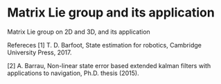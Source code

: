 # Matrix Lie group and its application
 Matrix Lie group on 2D and 3D, and its application


Refereces
[1] T. D. Barfoot, State estimation for robotics, Cambridge University Press, 2017.

[2] A. Barrau, Non-linear state error based extended kalman filters with applications to navigation, Ph.D. thesis (2015).
